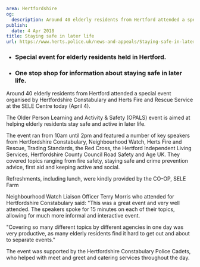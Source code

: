 ```yaml
area: Hertfordshire
og:
  description: Around 40 elderly residents from Hertford attended a special event organised by Hertfordshire Constabulary and Herts Fire and Rescue Service at the SELE Centre today (April 4).
publish:
  date: 4 Apr 2018
title: Staying safe in later life
url: https://www.herts.police.uk/news-and-appeals/Staying-safe-in-later-life-0012A
```

* ### Special event for elderly residents held in Hertford.

 * ### One stop shop for information about staying safe in later life.

Around 40 elderly residents from Hertford attended a special event organised by Hertfordshire Constabulary and Herts Fire and Rescue Service at the SELE Centre today (April 4).

The Older Person Learning and Activity & Safety (OPALS) event is aimed at helping elderly residents stay safe and active in later life.

The event ran from 10am until 2pm and featured a number of key speakers from Hertfordshire Constabulary, Neighbourhood Watch, Herts Fire and Rescue, Trading Standards, the Red Cross, the Hertford Independent Living Services, Hertfordshire County Council Road Safety and Age UK. They covered topics ranging from fire safety, staying safe and crime prevention advice, first aid and keeping active and social.

Refreshments, including lunch, were kindly provided by the CO-OP, SELE Farm

Neighbourhood Watch Liaison Officer Terry Morris who attended for Hertfordshire Constabulary said: "This was a great event and very well attended. The speakers spoke for 15 minutes on each of their topics, allowing for much more informal and interactive event.

"Covering so many different topics by different agencies in one day was very productive, as many elderly residents find it hard to get out and about to separate events."

The event was supported by the Hertfordshire Constabulary Police Cadets, who helped with meet and greet and catering services throughout the day.
